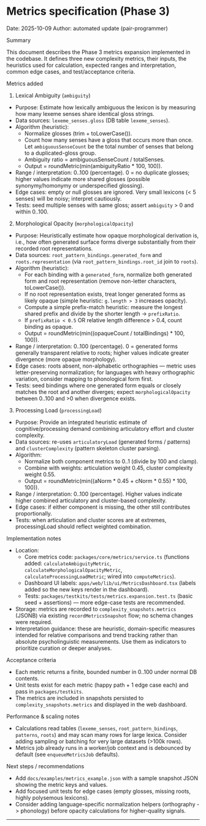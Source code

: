 # Metrics specification (Phase 3)

Date: 2025-10-09
Author: automated update (pair-programmer)

Summary

This document describes the Phase 3 metrics expansion implemented in the codebase. It defines three new complexity metrics, their inputs, the heuristics used for calculation, expected ranges and interpretation, common edge cases, and test/acceptance criteria.

Metrics added

1) Lexical Ambiguity (`ambiguity`)

- Purpose: Estimate how lexically ambiguous the lexicon is by measuring how many lexeme senses share identical gloss strings.
- Data sources: `lexeme_senses.gloss` (DB table `lexeme_senses`).
- Algorithm (heuristic):
  - Normalize glosses (trim + toLowerCase()).
  - Count how many senses have a gloss that occurs more than once. Let `ambiguousSenseCount` be the total number of senses that belong to a duplicated-gloss group.
  - Ambiguity ratio = ambiguousSenseCount / totalSenses.
  - Output = roundMetric(min(ambiguityRatio * 100, 100)).
- Range / interpretation: 0..100 (percentage). 0 = no duplicate glosses; higher values indicate more shared glosses (possible synonymy/homonymy or underspecified glossing).
- Edge cases: empty or null glosses are ignored. Very small lexicons (< 5 senses) will be noisy; interpret cautiously.
- Tests: seed multiple senses with same gloss; assert `ambiguity` > 0 and within 0..100.

2) Morphological Opacity (`morphologicalOpacity`)

- Purpose: Heuristically estimate how opaque morphological derivation is, i.e., how often generated surface forms diverge substantially from their recorded root representations.
- Data sources: `root_pattern_bindings.generated_form` and `roots.representation` (via `root_pattern_bindings.root_id` join to `roots`).
- Algorithm (heuristic):
  - For each binding with a `generated_form`, normalize both generated form and root representation (remove non-letter characters, toLowerCase()).
  - If no root representation exists, treat longer generated forms as likely opaque (simple heuristic: `g.length > 3` increases opacity).
  - Compute a simple prefix-match heuristic: measure the longest shared prefix and divide by the shorter length -> `prefixRatio`.
  - If `prefixRatio < 0.5` OR relative length difference > 0.4, count binding as opaque.
  - Output = roundMetric(min((opaqueCount / totalBindings) * 100, 100)).
- Range / interpretation: 0..100 (percentage). 0 = generated forms generally transparent relative to roots; higher values indicate greater divergence (more opaque morphology).
- Edge cases: roots absent, non-alphabetic orthographies — metric uses letter-preserving normalization; for languages with heavy orthographic variation, consider mapping to phonological form first.
- Tests: seed bindings where one generated form equals or closely matches the root and another diverges; expect `morphologicalOpacity` between 0..100 and >0 when divergence exists.

3) Processing Load (`processingLoad`)

- Purpose: Provide an integrated heuristic estimate of cognitive/processing demand combining articulatory effort and cluster complexity.
- Data sources: re-uses `articulatoryLoad` (generated forms / patterns) and `clusterComplexity` (pattern skeleton cluster parsing).
- Algorithm:
  - Normalize both component metrics to 0..1 (divide by 100 and clamp).
  - Combine with weights: articulation weight 0.45, cluster complexity weight 0.55.
  - Output = roundMetric(min((aNorm * 0.45 + cNorm * 0.55) * 100, 100)).
- Range / interpretation: 0..100 (percentage). Higher values indicate higher combined articulatory and cluster-based complexity.
- Edge cases: if either component is missing, the other still contributes proportionally.
- Tests: when articulation and cluster scores are at extremes, processingLoad should reflect weighted combination.

Implementation notes

- Location:
  - Core metrics code: `packages/core/metrics/service.ts` (functions added: `calculateAmbiguityMetric`, `calculateMorphologicalOpacityMetric`, `calculateProcessingLoadMetric`; wired into `computeMetrics`).
  - Dashboard UI labels: `apps/web/lib/ui/MetricsDashboard.tsx` (labels added so the new keys render in the dashboard).
  - Tests: `packages/testkits/tests/metrics.expansion.test.ts` (basic seed + assertions) — more edge-case tests are recommended.
- Storage: metrics are recorded to `complexity_snapshots.metrics` (JSONB) via existing `recordMetricsSnapshot` flow; no schema changes were required.
- Interpretation guidance: these are heuristic, domain-specific measures intended for relative comparisons and trend tracking rather than absolute psycholinguistic measurements. Use them as indicators to prioritize curation or deeper analyses.

Acceptance criteria

- Each metric returns a finite, bounded number in 0..100 under normal DB contents.
- Unit tests exist for each metric (happy path + 1 edge case each) and pass in `packages/testkits`.
- The metrics are included in snapshots persisted to `complexity_snapshots.metrics` and displayed in the web dashboard.

Performance & scaling notes

- Calculations read tables (`lexeme_senses`, `root_pattern_bindings`, `patterns`, `roots`) and may scan many rows for large lexica. Consider adding sampling or batching for very large datasets (>100k rows).
- Metrics job already runs in a worker/job context and is debounced by default (see `enqueueMetricsJob` defaults).

Next steps / recommendations

- Add `docs/examples/metrics_example.json` with a sample snapshot JSON showing the metric keys and values.
- Add focused unit tests for edge cases (empty glosses, missing roots, highly polysemous lexicons).
- Consider adding language-specific normalization helpers (orthography -> phonology) before opacity calculations for higher-quality signals.

---

